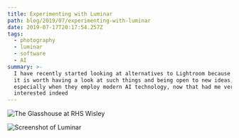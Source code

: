 ```yaml
---
title: Experimenting with Luminar
path: blog/2019/07/experimenting-with-luminar
date: 2019-07-17T20:17:54.257Z
tags:
  - photography
  - luminar
  - software
  - AI
summary: >-
  I have recently started looking at alternatives to Lightroom because sometimes
  it is worth having a look at such things and being open to new ideas,
  especially when they employ modern AI technology, now that had me very
  interested indeed
---
```

![The Glasshouse at RHS Wisley](/images/uploads/_dsc3200-800.jpeg "The Glasshouse at RHS Wisley")

![Screenshot of Luminar](/images/uploads/screenshot-2019-07-17-at-21.22.34.png "Screenshot of Luminar")
